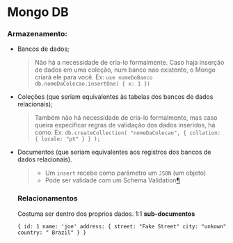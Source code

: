 # Mongo DB

### Armazenamento:

- Bancos de dados;

  > Não há a necessidade de cria-lo formalmente. Caso haja inserção de dados em uma coleção, num banco nao existente, o Mongo criará ele para você.
  > Ex: `use nomeDoBanco
  > db.nomeDaColecao.insertOne( { x: 1 })`

- Coleções (que seriam equivalentes às tabelas dos bancos de dados relacionais);

  > Também não há necessidade de cria-lo formalmente, mas caso queira especificar regras de validação dos dados inseridos, há como.
  > Ex: `db.createCollection( "nomeDaColecao", { collation: { locale: "pt" } } );`

- Documentos (que seriam equivalentes aos registros dos bancos de dados relacionais).

  > * Um `insert` recebe como parâmetro um `JSON` (um objeto)
  > * Pode ser validade com um Schema Validation[¶](https://docs.mongodb.com/manual/core/schema-validation/#schema-validation)

  

  ### Relacionamentos

  Costuma ser dentro dos proprios dados. 1:1 **sub-documentos**

  `{ id: 1
  name: 'joe'
  address: {
  	street: "Fake Street"
  	city: "unkown"
  	country: " Brazil"
  	}
  }`

